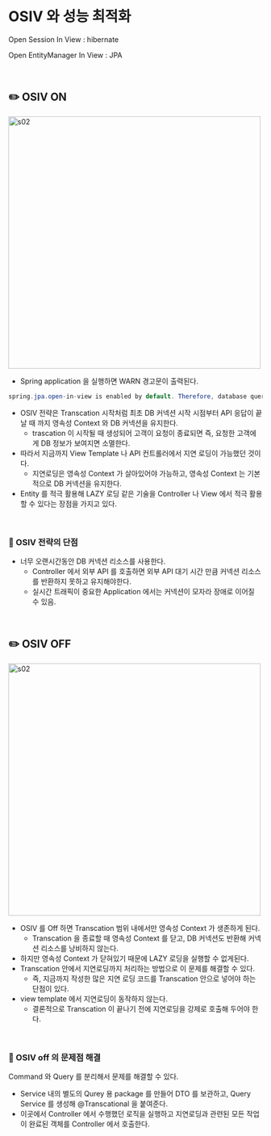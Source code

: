 # OSIV 와 성능 최적화

Open Session In View : hibernate

Open EntityManager In View : JPA

<br>

## ✏️ OSIV ON

<img width="500" alt="s02" src="https://user-images.githubusercontent.com/115536240/212784321-46bd8478-cd3a-442e-b048-22a8c5ed78d9.png">

- Spring application 을 실행하면 WARN 경고문이 출력된다.

```java
spring.jpa.open-in-view is enabled by default. Therefore, database queries may be performed during view rendering. Explicitly configure spring.jpa.open-in-view to disable this warning
```

- OSIV 전략은 Transcation 시작처럼 최초 DB 커넥션 시작 시점부터 API 응답이 끝날 때 까지 영속성 Context 와 DB 커넥션을 유지한다.
    - trascation 이 시작될 때 생성되어 고객이 요청이 종료되면 즉, 요청한 고객에게 DB 정보가 보여지면 소멸한다.
- 따라서 지금까지 View Template 나 API 컨트롤러에서 지연 로딩이 가능했던 것이다.
    - 지연로딩은 영속성 Context 가 살아있어야 가능하고, 영속성 Context 는 기본적으로 DB 커넥션을 유지한다.
- Entity 를 적극 활용해 LAZY 로딩 같은 기술을 Controller 나 View 에서 적극 활용할 수 있다는 장점을 가지고 있다.

<br>

### 📍 OSIV 전략의 단점

- 너무 오랜시간동안 DB 커넥션 리소스를 사용한다.
    - Controller 에서 외부 API 를 호출하면 외부 API 대기 시간 만큼 커넥션 리소스를 반환하지 못하고 유지해야한다.
    - 실시간 트래픽이 중요한 Application 에서는 커넥션이 모자라 장애로 이어질 수 있음.

<br>

## ✏️ OSIV OFF

 <img width="500" alt="s02" src="https://user-images.githubusercontent.com/115536240/212784313-1a9e72a0-816c-4528-ac55-dc210edaf5f2.png">


- OSIV 를 Off 하면 Transcation 범위 내에서만 영속성 Context  가 생존하게 된다.
    - Transcation 을 종료할 때 영속성 Context 를 닫고, DB 커넥션도 반환해 커넥션 리소스를 낭비하지 않는다.
- 하지만 영속성 Context 가 닫혀있기 때문에 LAZY 로딩을 실행할 수 없게된다.
- Transcation 안에서 지연로딩까지 처리하는 방법으로 이 문제를 해결할 수 있다.
    - 즉, 지금까지 작성한 많은 지연 로딩 코드를 Transcation 안으로 넣어야 하는 단점이 있다.
- view template 에서 지연로딩이 동작하지 않는다.
    - 결론적으로 Transcation 이 끝나기 전에 지연로딩을 강제로 호출해 두어야 한다.

<br>

### 📍 OSIV off 의 문제점 해결

Command 와 Query 를 분리해서 문제를 해결할 수 있다.

- Service 내의 별도의 Qurey 용 package 를 만들어 DTO 를 보관하고, Query Service 를 생성해 @Transcational 을 붙여준다.
- 이곳에서 Controller 에서 수행했던 로직을 실행하고 지연로딩과 관련된 모든 작업이 완료된 객체를 Controller 에서 호출한다.
